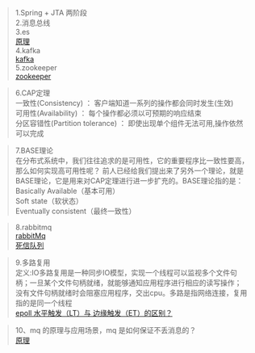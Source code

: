 > 1.Spring + JTA  两阶段<br/>
> 2.消息总线<br/>
> 3.es<br/>
[原理](https://www.cnblogs.com/JimShi/p/11525360.html)<br/>
> 4.kafka<br/>
[kafka](https://blog.csdn.net/qq_28900249/article/details/90346599)<br/>
> 5.zookeeper<br/>
[zookeeper](https://www.cnblogs.com/felixzh/p/5869212.html)<br/>

> 6.CAP定理<br/>
  一致性(Consistency) ： 客户端知道一系列的操作都会同时发生(生效)<br/>
  可用性(Availability) ： 每个操作都必须以可预期的响应结束<br/>
  分区容错性(Partition tolerance) ： 即使出现单个组件无法可用,操作依然可以完成<br/>

> 7.BASE理论<br/>
在分布式系统中，我们往往追求的是可用性，它的重要程序比一致性要高，那么如何实现高可用性呢？ 前人已经给我们提出来了另外一个理论，就是BASE理论，它是用来对CAP定理进行进一步扩充的。BASE理论指的是：<br/>
Basically Available（基本可用）<br/>
Soft state（软状态）<br/>
Eventually consistent（最终一致性）<br/>

> 8.rabbitmq<br/>
[rabbitMq](https://blog.csdn.net/whoamiyang/article/details/54954780)<br/>
[死信队列](https://my.oschina.net/xiaominmin/blog/1810851)<br/>

> 9.多路复用<br/>
定义:IO多路复用是一种同步IO模型，实现一个线程可以监视多个文件句柄；一旦某个文件句柄就绪，就能够通知应用程序进行相应的读写操作；
没有文件句柄就绪时会阻塞应用程序，交出cpu。多路是指网络连接，复用指的是同一个线程<br/>
[epoll 水平触发（LT）与 边缘触发（ET）的区别？](https://www.cnblogs.com/heluan/p/9589086.html)

> 10、mq 的原理与应用场景，mq 是如何保证不丢消息的？<br/>
[原理](https://www.cnblogs.com/flyrock/p/8859203.html)<br/>

